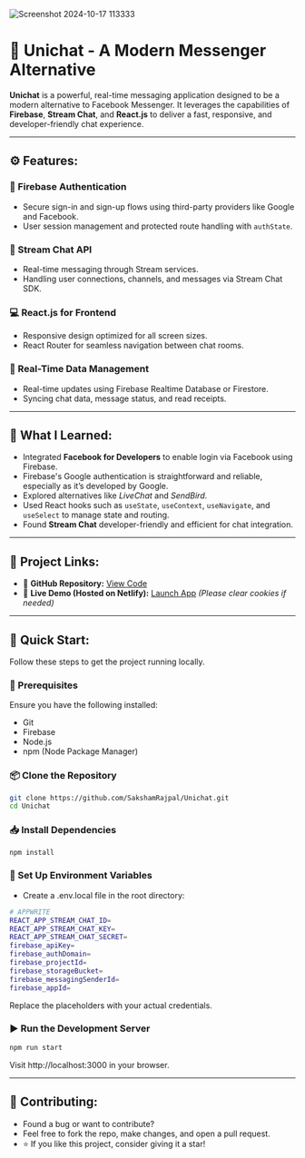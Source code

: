   ![Screenshot 2024-10-17 113333](https://github.com/user-attachments/assets/82174cdd-9719-450e-a6c9-1ab0a97dcef1)

 # 📱 Unichat - A Modern Messenger Alternative

**Unichat** is a powerful, real-time messaging application designed to be a modern alternative to Facebook Messenger. It leverages the capabilities of **Firebase**, **Stream Chat**, and **React.js** to deliver a fast, responsive, and developer-friendly chat experience.

---

## ⚙️ Features:

### 🔐 Firebase Authentication
- Secure sign-in and sign-up flows using third-party providers like Google and Facebook.
- User session management and protected route handling with `authState`.

### 🧩 Stream Chat API
- Real-time messaging through Stream services.
- Handling user connections, channels, and messages via Stream Chat SDK.

### 💻 React.js for Frontend
- Responsive design optimized for all screen sizes.
- React Router for seamless navigation between chat rooms.

### 📡 Real-Time Data Management
- Real-time updates using Firebase Realtime Database or Firestore.
- Syncing chat data, message status, and read receipts.

---

## 🧠 What I Learned:

- Integrated **Facebook for Developers** to enable login via Facebook using Firebase.
- Firebase's Google authentication is straightforward and reliable, especially as it’s developed by Google.
- Explored alternatives like *LiveChat* and *SendBird*.
- Used React hooks such as `useState`, `useContext`, `useNavigate`, and `useSelect` to manage state and routing.
- Found **Stream Chat** developer-friendly and efficient for chat integration.

---

## 🔗 Project Links:

- 📁 **GitHub Repository:** [View Code](https://github.com/SakshamRajpal/Unichat)
- 🚀 **Live Demo (Hosted on Netlify):** [Launch App](https://unichatbysaksham.netlify.app/) *(Please clear cookies if needed)*

---

## 🤸 Quick Start:

Follow these steps to get the project running locally.

### 🔧 Prerequisites

Ensure you have the following installed:
- Git
- Firebase
- Node.js
- npm (Node Package Manager)

### 📦 Clone the Repository
```bash
git clone https://github.com/SakshamRajpal/Unichat.git
cd Unichat
```


### 📥 Install Dependencies
```bash
npm install
```

### 🔐 Set Up Environment Variables
- Create a .env.local file in the root directory:
```bash
# APPWRITE
REACT_APP_STREAM_CHAT_ID=
REACT_APP_STREAM_CHAT_KEY=
REACT_APP_STREAM_CHAT_SECRET=
firebase_apiKey=
firebase_authDomain=
firebase_projectId=
firebase_storageBucket=
firebase_messagingSenderId=
firebase_appId=

```
Replace the placeholders with your actual credentials.

###  ▶️ Run the Development Server
```bash
npm run start
```
Visit http://localhost:3000 in your browser.

---

## 🤝 Contributing:

- Found a bug or want to contribute?
- Feel free to fork the repo, make changes, and open a pull request.
- ⭐ If you like this project, consider giving it a star!

